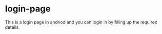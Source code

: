 # login-page
This is a login page in andriod and you can login in by filling up the required details.
